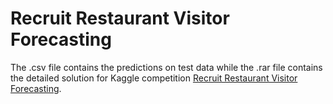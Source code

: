 # Recruit Restaurant Visitor Forecasting
The .csv file contains the predictions on test data while the .rar file contains the detailed solution for Kaggle competition 
[Recruit Restaurant Visitor Forecasting](https://www.kaggle.com/c/recruit-restaurant-visitor-forecasting).
